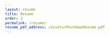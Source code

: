 ```yaml
---
layout: resume
title: Resume
order: 3
permalink: /resume/
resume_pdf_address: /assets/KhushmanResume.pdf
---
```

